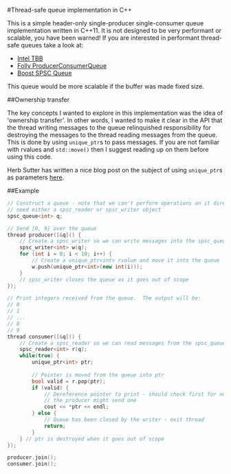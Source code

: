 #Thread-safe queue implementation in C++

This is a simple header-only single-producer single-consumer queue
implementation written in C++11.  It is not designed to be very performant or
scalable, you have been warned!  If you are interested in performant thread-safe
queues take a look at:

 * [Intel TBB](https://www.threadingbuildingblocks.org/docs/help/reference/containers_overview/concurrent_queue_cls.htm)
 * [Folly ProducerConsumerQueue](https://www.threadingbuildingblocks.org/docs/help/reference/containers_overview/concurrent_queue_cls.htm)
 * [Boost SPSC Queue](http://www.boost.org/doc/libs/1_58_0/doc/html/boost/lockfree/spsc_queue.html)

This queue would be more scalable if the buffer was made fixed size.

##Ownership transfer

The key concepts I wanted to explore in this implementation was the idea
of 'ownership transfer'.  In other words, I wanted to make it clear in the API
that the thread writing messages to the queue relinquished responsibility for
destroying the messages to the thread reading messages from the queue.  This is
done by using `unique_ptr`s to pass messages.  If you are not familiar with
rvalues and `std::move()` then I suggest reading up on them before using this
code.

Herb Sutter has written a nice blog post on the subject of using `unique_ptr`s 
as parameters [here](http://herbsutter.com/2013/06/05/gotw-91-solution-smart-pointer-parameters/).

##Example

```cpp
// Construct a queue - note that we can't perform operations on it directly - we
// need either a spsc_reader or spsc_writer object
spsc_queue<int> q;

// Send [0, 9] over the queue
thread producer([&q]() {
	// Create a spsc_writer so we can write messages into the spsc_queue
	spsc_writer<int> w(q);
	for (int i = 0; i < 10; i++) {
		// Create a unique_ptr<int> rvalue and move it into the queue
		w.push(unique_ptr<int>(new int(i)));
	}
	// spsc_writer closes the queue as it goes out of scope
});

// Print integers received from the queue.  The output will be:
// 0
// 1
// ...
// 8
// 9
thread consumer([&q]() {
	// Create a spsc_reader so we can read messages from the spsc_queue
	spsc_reader<int> r(q);
	while(true) {
		unique_ptr<int> ptr;
		
		// Pointer is moved from the queue into ptr
		bool valid = r.pop(ptr);
		if (valid) {
			// Dereference pointer to print - should check first for nullptr if
			// the producer might send one
			cout << *ptr << endl;
		} else {
			// Queue has been closed by the writer - exit thread
			return;
		}
	} // ptr is destroyed when it goes out of scope
});

producer.join();
consumer.join();
```
